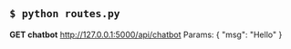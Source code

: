 `$ python routes.py`
-------------------------------

**GET chatbot**
   http://127.0.0.1:5000/api/chatbot
   Params:
   {
      "msg": "Hello"
   }

